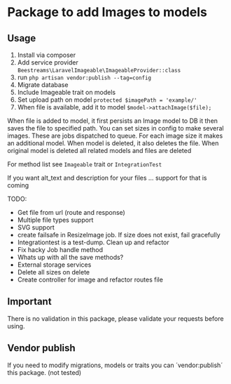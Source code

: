 # Package to add Images to models

## Usage
1. Install via composer
2. Add service provider `Beestreams\LaravelImageable\ImageableProvider::class`
3. run `php artisan vendor:publish --tag=config`
4. Migrate database
5. Include Imageable trait on models
6. Set upload path on model `protected $imagePath = 'example/'`
7. When file is available, add it to model `$model->attachImage($file);`

When file is added to model, it first persists an Image model to DB
it then saves the file to specified path.
You can set sizes in config to make several images. These are jobs dispatched to queue.
For each image size it makes an additional model.
When model is deleted, it also deletes the file.
When original model is deleted all related models and files are deleted

For method list see `Imageable` trait or `IntegrationTest`

If you want alt_text and description for your files … support for that is coming

TODO:
- Get file from url (route and response)
- Multiple file types support
- SVG support
- create failsafe in ResizeImage job. If size does not exist, fail gracefully
- Integrationtest is a test-dump. Clean up and refactor
- Fix hacky Job handle method
- Whats up with all the save methods?
- External storage services
- Delete all sizes on delete
- Create controller for image and refactor routes file


## Important
There is no validation in this package, please validate your requests before using.

## Vendor publish
If you need to modify migrations, models or traits you can ´vendor:publish´ this package. (not tested)



